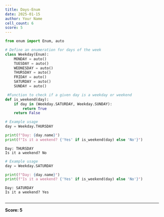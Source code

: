 ```yaml
---
title: Days-Enum
date: 2025-01-15
author: Your Name
cell_count: 6
score: 5
---
```


```python
from enum import Enum, auto
```


```python
# Define an enumeration for days of the week
class Weekday(Enum):
    MONDAY = auto()
    TUESDAY = auto()
    WEDNESDAY = auto()
    THURSDAY = auto()
    FRIDAY = auto()
    SATURDAY = auto()
    SUNDAY = auto()
```


```python
 #Function to check if a given day is a weekday or weekend
def is_weekend(day):
    if day in (Weekday.SATURDAY, Weekday.SUNDAY):
        return True
    return False
```


```python
# Example usage
day = Weekday.THURSDAY

print(f"Day: {day.name}")
print(f"Is it a weekend? {'Yes' if is_weekend(day) else 'No'}")

```

    Day: THURSDAY
    Is it a weekend? No



```python
# Example usage
day = Weekday.SATURDAY

print(f"Day: {day.name}")
print(f"Is it a weekend? {'Yes' if is_weekend(day) else 'No'}")

```

    Day: SATURDAY
    Is it a weekend? Yes



```python

```


---
**Score: 5**
